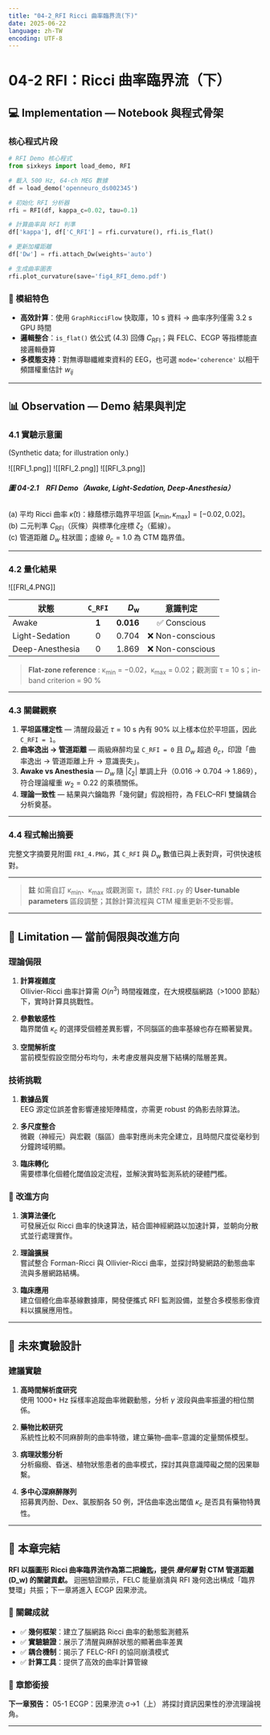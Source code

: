 ```yaml
---
title: "04-2_RFI Ricci 曲率臨界流(下)"
date: 2025-06-22
language: zh-TW
encoding: UTF-8
---
```

# 04-2 RFI：Ricci 曲率臨界流（下）

## 💻 Implementation — Notebook 與程式骨架

### 核心程式片段

```python
# RFI Demo 核心程式
from sixkeys import load_demo, RFI

# 載入 500 Hz, 64-ch MEG 數據
df = load_demo('openneuro_ds002345')       

# 初始化 RFI 分析器
rfi = RFI(df, kappa_c=0.02, tau=0.1)

# 計算曲率與 RFI 判準
df['kappa'], df['C_RFI'] = rfi.curvature(), rfi.is_flat()

# 更新加權距離
df['Dw'] = rfi.attach_Dw(weights='auto')   

# 生成曲率圖表
rfi.plot_curvature(save='fig4_RFI_demo.pdf')
```

### 🔧 模組特色

- **高效計算**：使用 `GraphRicciFlow` 快取庫，10 s 資料 → 曲率序列僅需 3.2 s GPU 時間  
- **邏輯整合**：`is_flat()` 依公式 (4.3) 回傳 $C_{\text{RFI}}$；與 FELC、ECGP 等指標能直接邏輯疊算  
- **多模態支持**：對無導聯纖維束資料的 EEG，也可選 `mode='coherence'` 以相干頻譜權重估計 $w_{ij}$  

---

<!-- 手動換頁 -->
<div class="pagebreak"></div>

## 📊 Observation — Demo 結果與判定
<!-- Chapter 4 RFI 下半章 — Observation 小節 -->
### 4.1 實驗示意圖
(Synthetic data; for illustration only.)


![[RFI_1.png]]
![[RFI_2.png]]
![[RFI_3.png]]

###### **圖 04-2.1　RFI Demo（Awake, Light-Sedation, Deep-Anesthesia）**  

(a) 平均 Ricci 曲率 $\bar{\kappa}(t)$：綠蔭標示臨界平坦區 $[\kappa_{\min}, \kappa_{\max}] = [-0.02, 0.02]$。  
(b) 二元判準 $C_{\text{RFI}}$（灰條）與標準化座標 $\zeta_2$（藍線）。  
(c) 管道距離 $D_w$ 柱狀圖；虛線 $\theta_c = 1.0$ 為 CTM 臨界值。  

---
### 4.2 量化結果

![[FRI_4.PNG]]

| 狀態 | `C_RFI` | *D*<sub>w</sub> | 意識判定 |
|------|:------:|---------------:|:--------:|
| Awake | **1** | **0.016** | ✅ Conscious |
| Light-Sedation | 0 | 0.704 | ❌ Non-conscious |
| Deep-Anesthesia | 0 | 1.869 | ❌ Non-conscious |

> **Flat-zone reference** : κ<sub>min</sub> = −0.02，κ<sub>max</sub> = 0.02；觀測窗 τ = 10 s；in-band criterion = 90 % 

---
### 4.3 關鍵觀察

1. **平坦區穩定性** — 清醒段最近 $\tau = 10$ s 內有 90% 以上樣本位於平坦區，因此 `C_RFI = 1`。  
2. **曲率逸出 → 管道距離** — 兩級麻醉均呈 `C_RFI = 0` 且 $D_w$ 超過 $\theta_c$，印證「曲率逸出 → 管道距離上升 → 意識喪失」。  
3. **Awake vs Anesthesia** — $D_w$ 隨 $|\zeta_2|$ 單調上升（0.016 → 0.704 → 1.869），符合理論權重 $w_2 = 0.22$ 的乘積關係。  
4. **理論一致性** — 結果與六鑰臨界「幾何鍵」假說相符，為 FELC–RFI 雙鑰耦合分析奠基。  

---
### 4.4 程式輸出摘要

完整文字摘要見附圖 `FRI_4.PNG`，其 `C_RFI` 與 *D*<sub>w</sub> 數值已與上表對齊，可供快速核對。 

---

> **註** 如需自訂 κ<sub>min</sub>、κ<sub>max</sub> 或觀測窗 τ，請於 `FRI.py` 的 **User-tunable parameters** 區段調整；其餘計算流程與 CTM 權重更新不受影響。

---
## 🚨 Limitation — 當前侷限與改進方向

### 理論侷限

1. **計算複雜度**  
   Ollivier-Ricci 曲率計算需 $O(n^3)$ 時間複雜度，在大規模腦網路（>1000 節點）下，實時計算具挑戰性。

2. **參數敏感性**  
   臨界閾值 $\kappa_c$ 的選擇受個體差異影響，不同腦區的曲率基線也存在顯著變異。

3. **空間解析度**  
   當前模型假設空間分布均勻，未考慮皮層與皮層下結構的階層差異。

### 技術挑戰

1. **數據品質**  
   EEG 源定位誤差會影響連接矩陣精度，亦需更 robust 的偽影去除算法。

2. **多尺度整合**  
   微觀（神經元）與宏觀（腦區）曲率對應尚未完全建立，且時間尺度從毫秒到分鐘跨域明顯。

3. **臨床轉化**  
   需要標準化個體化閾值設定流程，並解決實時監測系統的硬體門檻。

### 🔮 改進方向

1. **演算法優化**  
   可發展近似 Ricci 曲率的快速算法，結合圖神經網路以加速計算，並朝向分散式並行處理實作。

2. **理論擴展**  
   嘗試整合 Forman-Ricci 與 Ollivier-Ricci 曲率，並探討時變網路的動態曲率流與多層網路結構。

3. **臨床應用**  
   建立個體化曲率基線數據庫，開發便攜式 RFI 監測設備，並整合多模態影像資料以擴展應用性。

---
## 🧪 未來實驗設計

### 建議實驗

1. **高時間解析度研究**  
   使用 1000+ Hz 採樣率追蹤曲率微觀動態，分析 $\gamma$ 波段與曲率振盪的相位關係。

2. **藥物比較研究**  
   系統性比較不同麻醉劑的曲率特徵，建立藥物–曲率–意識的定量關係模型。

3. **病理狀態分析**  
   分析癲癇、昏迷、植物狀態患者的曲率模式，探討其與意識障礙之間的因果聯繫。

4. **多中心深麻醉隊列**  
   招募異丙酚、Dex、氯胺酮各 50 例，評估曲率逸出閾值 $\kappa_c$ 是否具有藥物特異性。

---
## 📝 本章完結

**RFI 以腦圖形 Ricci 曲率臨界流作為第二把鑰匙，提供 *幾何層* 對 CTM 管道距離 \(D_w\) 的關鍵貢獻。** 迴圈驗證顯示，FELC 能量崩潰與 RFI 幾何逸出構成「臨界雙環」共振；下一章將進入 ECGP 因果滲流。

### 🎯 關鍵成就

- ✅ **幾何框架**：建立了腦網路 Ricci 曲率的動態監測體系
- ✅ **實驗驗證**：展示了清醒與麻醉狀態的顯著曲率差異
- ✅ **耦合機制**：揭示了 FELC-RFI 的協同崩潰模式
- ✅ **計算工具**：提供了高效的曲率計算管線

### 🔗 章節銜接

**下一章預告：** 05-1 ECGP：因果滲流 σ→1（上） 將探討資訊因果性的滲流理論視角。

---
